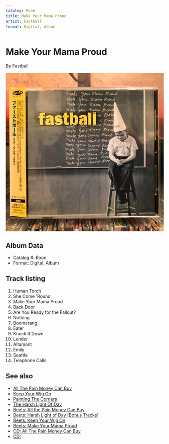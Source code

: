 ```yaml
---
catalog: Roon
title: Make Your Mama Proud
artist: Fastball
format: Digital, Album
---
```


# Make Your Mama Proud

By Fastball

![](../../assets/albumcovers/Fastball-Make_Your_Mama_Proud.png)

## Album Data

- Catalog #: Roon
- Format: Digital, Album


## Track listing


1. Human Torch
2. She Come 'Round
3. Make Your Mama Proud
4. Back Door
5. Are You Ready for the Fallout?
6. Nothing
7. Boomerang
8. Eater
9. Knock It Down
10. Lender
11. Altamont
12. Emily
13. Seattle
14. Telephone Calls


## See also

- [All The Pain Money Can Buy](All_The_Pain_Money_Can_Buy.md)
- [Keep Your Wig On](Keep_Your_Wig_On.md)
- [Painting The Corners](Painting_The_Corners-_The_Best_Of_Fastball.md)
- [The Harsh Light Of Day](The_Harsh_Light_Of_Day.md)
- [Beets: All the Pain Money Can Buy](../../Beets/Fastball/All_the_Pain_Money_Can_Buy.md)
- [Beets: Harsh Light of Day [Bonus Tracks]](../../Beets/Fastball/Harsh_Light_of_Day_[Bonus_Tracks].md)
- [Beets: Keep Your Wig On](../../Beets/Fastball/Keep_Your_Wig_On.md)
- [Beets: Make Your Mama Proud](../../Beets/Fastball/Make_Your_Mama_Proud.md)
- [CD: All The Pain Money Can Buy](../../CD/Fastball/All_The_Pain_Money_Can_Buy.md)
- [CD: ](../../CD/Fastball/Fastball.md)
